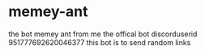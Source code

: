 # memey-ant
the bot memey ant from me
the offical bot discorduserid 951777692620046377
this bot is to send random links
